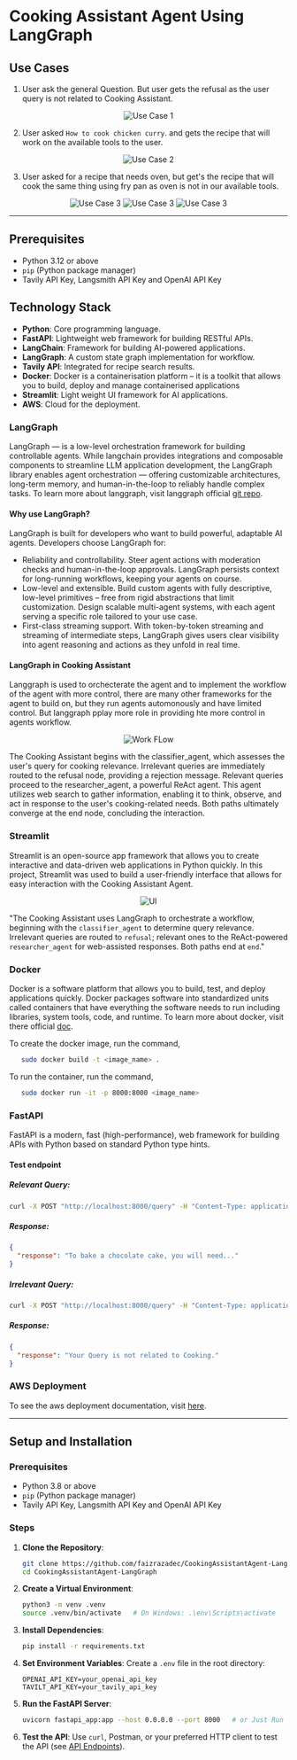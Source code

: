 # Cooking Assistant Agent Using LangGraph  

## Use Cases
1. User ask the general Question. But user gets the refusal as the user query is not related to Cooking Assistant.

<p align="center">
  <img src="backend/data/use_case_1.png" alt="Use Case 1" />
</p>

2. User asked `How to cook chicken curry`. and gets the recipe that will work on the available tools to the user.

<p align="center">
  <img src="backend/data/use_case_2.png" alt="Use Case 2" />
</p>

3. User asked for a recipe that needs oven, but get's the recipe that will cook the same thing using fry pan as oven is not in our available tools.

<p align="center">
  <img src="backend/data/use_case_3_1.png" alt="Use Case 3" />
  <img src="backend/data/use_case_3_2.png" alt="Use Case 3" />
  <img src="backend/data/use_case_3_3.png" alt="Use Case 3" />
</p>

---

## Prerequisites  

- Python 3.12 or above  
- `pip` (Python package manager)  
- Tavily API Key, Langsmith API Key and OpenAI API Key  

## Technology Stack  

- **Python**: Core programming language.  
- **FastAPI**: Lightweight web framework for building RESTful APIs.  
- **LangChain**: Framework for building AI-powered applications.  
- **LangGraph**: A custom state graph implementation for workflow.  
- **Tavily API**: Integrated for recipe search results. 
- **Docker**: Docker is a containerisation platform – it is a toolkit that allows you to build, deploy and manage containerised applications 
- **Streamlit**: Light weight UI framework for AI applications.
- **AWS**: Cloud for the deployment.

### LangGraph

LangGraph — is a low-level orchestration framework for building controllable agents. While langchain provides integrations and composable components to streamline LLM application development, the LangGraph library enables agent orchestration — offering customizable architectures, long-term memory, and human-in-the-loop to reliably handle complex tasks. To learn more about langgraph, visit langgraph official [git repo](https://github.com/langchain-ai/langgraph).

#### Why use LangGraph?

LangGraph is built for developers who want to build powerful, adaptable AI agents. Developers choose LangGraph for:

- Reliability and controllability. Steer agent actions with moderation checks and human-in-the-loop approvals. LangGraph persists context for long-running workflows, keeping your agents on course.
- Low-level and extensible. Build custom agents with fully descriptive, low-level primitives – free from rigid abstractions that limit customization. Design scalable multi-agent systems, with each agent serving a specific role tailored to your use case.
- First-class streaming support. With token-by-token streaming and streaming of intermediate steps, LangGraph gives users clear visibility into agent reasoning and actions as they unfold in real time.

#### LangGraph in Cooking Assistant

Langgraph is used to orchecterate the agent and to implement the workflow of the agent with more control, there are many other frameworks for the agent to build on, but they run agents automonously and have limited control. But langgraph pplay more role in providing hte more control in agents workflow.

<p align="center">
  <img src="backend/data/workflow.png" alt="Work FLow" />
</p>

The Cooking Assistant begins with the classifier_agent, which assesses the user's query for cooking relevance.  Irrelevant queries are immediately routed to the refusal node, providing a rejection message.  Relevant queries proceed to the researcher_agent, a powerful ReAct agent. This agent utilizes web search to gather information, enabling it to think, observe, and act in response to the user's cooking-related needs.  Both paths ultimately converge at the end node, concluding the interaction.

### Streamlit

Streamlit is an open-source app framework that allows you to create interactive and data-driven web applications in Python quickly. In this project, Streamlit was used to build a user-friendly interface that allows for easy interaction with the Cooking Assistant Agent.

<p align="center">
  <img src="backend/data/ui.png" alt="UI" />
</p>

"The Cooking Assistant uses LangGraph to orchestrate a workflow, beginning with the `classifier_agent` to determine query relevance. Irrelevant queries are routed to `refusal`; relevant ones to the ReAct-powered `researcher_agent` for web-assisted responses. Both paths end at `end`."

### Docker

Docker is a software platform that allows you to build, test, and deploy applications quickly. Docker packages software into standardized units called containers that have everything the software needs to run including libraries, system tools, code, and runtime. To learn more about docker, visit there official [doc](https://docs.docker.com/).

To create the docker image, run the command,
```bash
   sudo docker build -t <image_name> .
   ```

To run the container, run the command,
```bash
   sudo docker run -it -p 8000:8000 <image_name>
   ```

### FastAPI
FastAPI is a modern, fast (high-performance), web framework for building APIs with Python based on standard Python type hints.

#### Test endpoint

##### Relevant Query:
```bash
curl -X POST "http://localhost:8000/query" -H "Content-Type: application/json" -d '{"user_input": "How do I bake a chocolate cake?"}'
```

##### Response:
```json
{
  "response": "To bake a chocolate cake, you will need..."
}
```

##### Irrelevant Query:
```bash
curl -X POST "http://localhost:8000/query" -H "Content-Type: application/json" -d '{"user_input": "What is the capital of France?"}'
```

##### Response:
```json
{
  "response": "Your Query is not related to Cooking."
}
```

### AWS Deployment
To see the aws deployment documentation, visit [here]().

---

## Setup and Installation  

### Prerequisites  
- Python 3.8 or above  
- `pip` (Python package manager)  
- Tavily API Key, Langsmith API Key and OpenAI API Key  

### Steps  

1. **Clone the Repository**:
   ```bash
   git clone https://github.com/faizrazadec/CookingAssistantAgent-LangGraph.git
   cd CookingAssistantAgent-LangGraph
   ```

2. **Create a Virtual Environment**:
   ```bash
   python3 -m venv .venv
   source .venv/bin/activate   # On Windows: .\env\Scripts\activate
   ```

3. **Install Dependencies**:
   ```bash
   pip install -r requirements.txt
   ```

4. **Set Environment Variables**:
   Create a `.env` file in the root directory:
   ```
   OPENAI_API_KEY=your_openai_api_key
   TAVILT_API_KEY=your_tavily_api_key
   ```

5. **Run the FastAPI Server**:
   ```bash
   uvicorn fastapi_app:app --host 0.0.0.0 --port 8000   # or Just Run the main.py file
   ```

6. **Test the API**:
   Use `curl`, Postman, or your preferred HTTP client to test the API (see [API Endpoints](#api-endpoints)).
